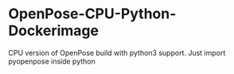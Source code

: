 # OpenPose-CPU-Python-Dockerimage
CPU version of OpenPose build with python3 support. Just import pyopenpose inside python

